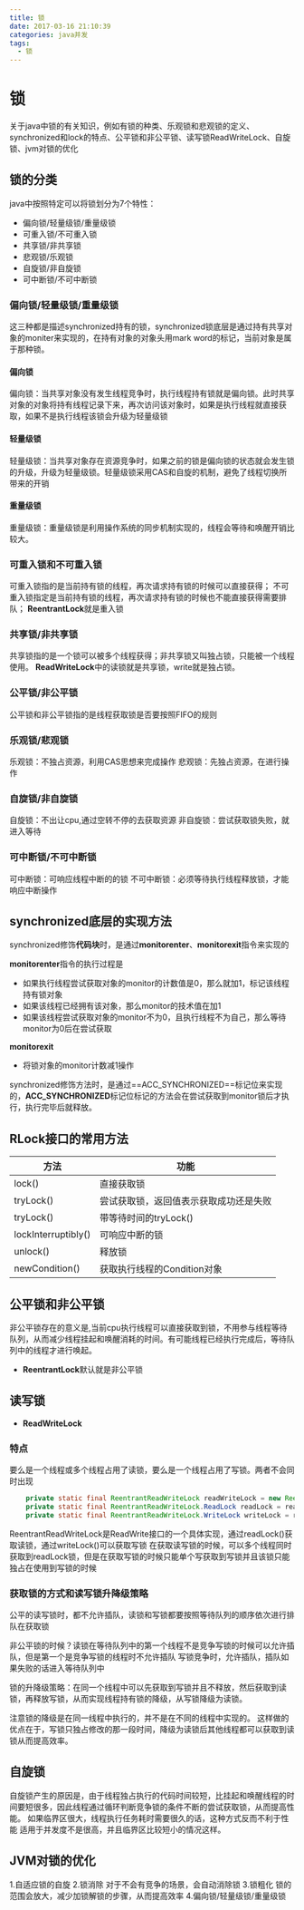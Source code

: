 ```yaml
---
title: 锁
date: 2017-03-16 21:10:39
categories: java并发
tags:
  - 锁
---
```


# 锁
关于java中锁的有关知识，例如有锁的种类、乐观锁和悲观锁的定义、synchronized和lock的特点、公平锁和非公平锁、读写锁ReadWriteLock、自旋锁、jvm对锁的优化

## 锁的分类
java中按照特定可以将锁划分为7个特性：
- 偏向锁/轻量级锁/重量级锁
- 可重入锁/不可重入锁
- 共享锁/非共享锁
- 悲观锁/乐观锁
- 自旋锁/非自旋锁
- 可中断锁/不可中断锁

### 偏向锁/轻量级锁/重量级锁
这三种都是描述synchronized持有的锁，synchronized锁底层是通过持有共享对象的moniter来实现的，在持有对象的对象头用mark word的标记，当前对象是属于那种锁。

#### 偏向锁
偏向锁：当共享对象没有发生线程竞争时，执行线程持有锁就是偏向锁。此时共享对象的对象将持有线程记录下来，再次访问该对象时，如果是执行线程就直接获取，如果不是执行线程该锁会升级为轻量级锁

#### 轻量级锁
轻量级锁：当共享对象存在资源竞争时，如果之前的锁是偏向锁的状态就会发生锁的升级，升级为轻量级锁。轻量级锁采用CAS和自旋的机制，避免了线程切换所带来的开销

#### 重量级锁
重量级锁：重量级锁是利用操作系统的同步机制实现的，线程会等待和唤醒开销比较大。


### 可重入锁和不可重入锁
可重入锁指的是当前持有锁的线程，再次请求持有锁的时候可以直接获得；
不可重入锁指定是当前持有锁的线程，再次请求持有锁的时候也不能直接获得需要排队；
**ReentrantLock**就是重入锁

### 共享锁/非共享锁
共享锁指的是一个锁可以被多个线程获得；非共享锁又叫独占锁，只能被一个线程使用。
**ReadWriteLock**中的读锁就是共享锁，write就是独占锁。

### 公平锁/非公平锁
公平锁和非公平锁指的是线程获取锁是否要按照FIFO的规则

### 乐观锁/悲观锁
乐观锁：不独占资源，利用CAS思想来完成操作
悲观锁：先独占资源，在进行操作

### 自旋锁/非自旋锁
自旋锁：不出让cpu,通过空转不停的去获取资源
非自旋锁：尝试获取锁失败，就进入等待

### 可中断锁/不可中断锁
可中断锁：可响应线程中断的的锁
不可中断锁：必须等待执行线程释放锁，才能响应中断操作


## synchronized底层的实现方法

synchronized修饰<B>代码块</B>时，是通过**monitorenter**、**monitorexit**指令来实现的

**monitorenter**指令的执行过程是
- 如果执行线程尝试获取对象的monitor的计数值是0，那么就加1，标记该线程持有锁对象
- 如果该线程已经拥有该对象，那么monitor的技术值在加1
- 如果该线程尝试获取对象的monitor不为0，且执行线程不为自己，那么等待monitor为0后在尝试获取

**monitorexit**
- 将锁对象的monitor计数减1操作

synchronized修饰方法时，是通过==ACC_SYNCHRONIZED==标记位来实现的，<B>ACC_SYNCHRONIZED</B>标记位标记的方法会在尝试获取到monitor锁后才执行，执行完毕后就释放。



## RLock接口的常用方法

方法|功能
--|--
lock()|直接获取锁
tryLock()|尝试获取锁，返回值表示获取成功还是失败
tryLock()|带等待时间的tryLock()
lockInterruptibly()|可响应中断的锁
unlock()|释放锁
newCondition()|获取执行线程的Condition对象


## 公平锁和非公平锁
非公平锁存在的意义是,当前cpu执行线程可以直接获取到锁，不用参与线程等待队列，从而减少线程挂起和唤醒消耗的时间。有可能线程已经执行完成后，等待队列中的线程才进行唤起。
- **ReentrantLock**默认就是非公平锁

## 读写锁
- **ReadWriteLock**

### 特点
要么是一个线程或多个线程占用了读锁，要么是一个线程占用了写锁。两者不会同时出现

```java
    private static final ReentrantReadWriteLock readWriteLock = new ReentrantReadWriteLock();
    private static final ReentrantReadWriteLock.ReadLock readLock = readWriteLock.readLock();
    private static final ReentrantReadWriteLock.WriteLock writeLock = readWriteLock.writeLock();
```
ReentrantReadWriteLock是ReadWrite接口的一个具体实现，通过readLock()获取读锁，通过writeLock()可以获取写锁
在获取读写锁的时候，可以多个线程同时获取到readLock锁，但是在获取写锁的时候只能单个写获取到写锁并且该锁只能独占在使用到写锁的时候

### 获取锁的方式和读写锁升降级策略
公平的读写锁时，都不允许插队，读锁和写锁都要按照等待队列的顺序依次进行排队在获取锁

非公平锁的时候？读锁在等待队列中的第一个线程不是竞争写锁的时候可以允许插队，但是第一个是竞争写锁的线程时不允许插队
写锁竞争时，允许插队，插队如果失败的话进入等待队列中

锁的升降级策略：在同一个线程中可以先获取到写锁并且不释放，然后获取到读锁，再释放写锁，从而实现线程持有锁的降级，从写锁降级为读锁。

注意锁的降级是在同一线程中执行的，并不是在不同的线程中实现的。
这样做的优点在于，写锁只独占修改的那一段时间，降级为读锁后其他线程都可以获取到读锁从而提高效率。


## 自旋锁
自旋锁产生的原因是，由于线程独占执行的代码时间较短，比挂起和唤醒线程的时间要短很多，因此线程通过循环判断竞争锁的条件不断的尝试获取锁，从而提高性能。
如果临界区很大，线程执行任务耗时需要很久的话，这种方式反而不利于性能
适用于并发度不是很高，并且临界区比较短小的情况这样。

## JVM对锁的优化
1.自适应锁的自旋
2.锁消除   对于不会有竞争的场景，会自动消除锁
3.锁粗化   锁的范围会放大，减少加锁解锁的步骤，从而提高效率
4.偏向锁/轻量级锁/重量级锁



